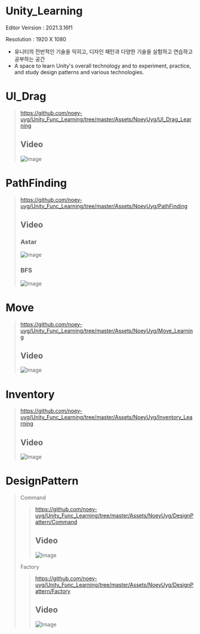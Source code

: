 # Unity_Learning
Editor Veirsion : 2021.3.16f1

Resolution : 1920 X 1080

- 유니티의 전반적인 기술을 익히고, 디자인 패턴과 다양한 기술을 실험하고 연습하고 공부하는 공간
- A space to learn Unity's overall technology and to experiment, practice, and study design patterns and various technologies.

# UI_Drag
> https://github.com/noey-uyg/Unity_Func_Learning/tree/master/Assets/NoeyUyg/UI_Drag_Learning
> 
> ## Video
> ![Image](https://github.com/user-attachments/assets/40847cab-7597-44a8-919c-b579dabcedc6)
# PathFinding
> https://github.com/noey-uyg/Unity_Func_Learning/tree/master/Assets/NoeyUyg/PathFinding
> 
> ## Video
> ### Astar
> ![Image](https://github.com/user-attachments/assets/d74a6a53-3898-4341-9956-e7880fcb1e30)
> ### BFS
> ![Image](https://github.com/user-attachments/assets/cb732f94-256d-4bf2-be85-96e7996b8d5f)
# Move
> https://github.com/noey-uyg/Unity_Func_Learning/tree/master/Assets/NoeyUyg/Move_Learning
> 
> ## Video
> ![Image](https://github.com/user-attachments/assets/62309b04-7f0f-4d60-a0cf-eefa8af57d7b)
# Inventory
> https://github.com/noey-uyg/Unity_Func_Learning/tree/master/Assets/NoeyUyg/Inventory_Learning
> 
> ## Video
> ![Image](https://github.com/user-attachments/assets/d5181fb3-c133-41dc-b594-c64671c538db)
# DesignPattern
> Command
> > https://github.com/noey-uyg/Unity_Func_Learning/tree/master/Assets/NoeyUyg/DesignPattern/Command
>> ## Video
>> ![Image](https://github.com/user-attachments/assets/696b15f6-b137-4a5e-b772-cecdc4a99159)
> > 
> Factory
> > https://github.com/noey-uyg/Unity_Func_Learning/tree/master/Assets/NoeyUyg/DesignPattern/Factory
> > 
>> ## Video
>> ![Image](https://github.com/user-attachments/assets/13b38184-ae40-4921-835f-ce017196f89a)
